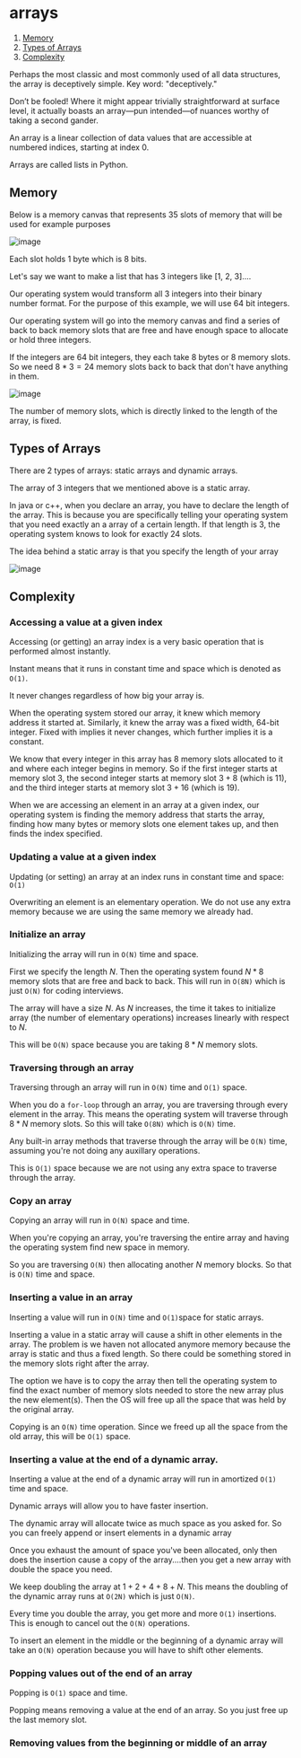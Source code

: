 # arrays

1. [Memory](#memory)
2. [Types of Arrays](#types-of-arrays)
3. [Complexity](#complexity)

Perhaps the most classic and most commonly used of all data structures, the array is deceptively simple. Key word: "deceptively."

Don’t be fooled! Where it might appear trivially straightforward at surface level, it actually boasts an array—pun intended—of nuances worthy of taking a second gander.

An array is a linear collection of data values that are accessible at numbered indices, starting at index 0. 

Arrays are called lists in Python.

## Memory

Below is a memory canvas that represents 35 slots of memory that will be used for example purposes

![image](https://user-images.githubusercontent.com/19383145/169663467-87382c1a-cb18-40f9-bfcf-55edbb0a4a16.png)

Each slot holds 1 byte which is 8 bits. 

Let's say we want to make a list that has 3 integers like [1, 2, 3]....

Our operating system would transform all 3 integers into their binary number format. For the purpose of this example, we will use 64 bit integers. 

Our operating system will go into the memory canvas and find a series of back to back memory slots that are free and have enough space to allocate or hold three integers.

If the integers are 64 bit integers, they each take 8 bytes or 8 memory slots.  So we need $8 * 3 = 24$ memory slots back to back that don't have anything in them. 

![image](https://user-images.githubusercontent.com/19383145/169663723-0fb1f07b-ed3e-4f1d-ae45-2e9574f097d5.png)

The number of memory slots, which is directly linked to the length of the array, is fixed. 

## Types of Arrays

There are 2 types of arrays: static arrays and dynamic arrays. 

The array of 3 integers that we mentioned above is a static array. 

In java or c++, when you declare an array, you have to declare the length of the array. This is because you are specifically telling your operating system that you need exactly an a array of a certain length. If that length is 3, the operating system knows to look for exactly 24 slots. 

The idea behind a static array is that you specify the length of your array 

![image](https://user-images.githubusercontent.com/19383145/169667048-7dcc6327-5881-4a40-b040-6ab2ed889ea7.png)

## Complexity

### Accessing a value at a given index

Accessing (or getting) an array index is a very basic operation that is performed almost instantly. 

Instant means that it runs in constant time and space which is denoted as `O(1)`.

It never changes regardless of how big your array is. 

When the operating system stored our array, it knew which memory address it started at. Similarly, it knew the array was a fixed width, 64-bit integer. Fixed with implies it never changes, which further implies it is a constant.

We know that every integer in this array has 8 memory slots allocated to it and where each integer begins in memory. So if the first integer starts at memory slot 3, the second integer starts at memory slot $3 + 8$ (which is 11), and the third integer starts at memory slot $3 + 16$ (which is 19).

When we are accessing an element in an array at a given index, our operating system is finding the memory address that starts the array, finding how many bytes or memory slots one element takes up, and then finds the index specified. 

### Updating a value at a given index

Updating (or setting) an array at an index runs in constant time and space: `O(1)`

Overwriting an element is an elementary operation. We do not use any extra memory because we are using the same memory we already had. 

### Initialize an array

Initializing the array will run in `O(N)` time and space.

First we specify the length $N$. Then the operating system found $N * 8$ memory slots that are free and back to back. This will run in `O(8N)` which is just `O(N)` for coding interviews. 

The array will have a size $N$. As $N$ increases, the time it takes to initialize array (the number of elementary operations) increases linearly with respect to $N$.

This will be `O(N)` space because you are taking $8 * N$ memory slots. 

### Traversing through an array

Traversing through an array will run in `O(N)` time and `O(1)` space. 

When you do a `for-loop` through an array, you are traversing through every element in the array. This means the operating system will traverse through $8 * N$ memory slots. So this will take `O(8N)` which is `O(N)` time.

Any built-in array methods that traverse through the array will be `O(N)` time, assuming you're not doing any auxillary operations. 

This is `O(1)` space because we are not using any extra space to traverse through the array.

### Copy an array

Copying an array will run in `O(N)` space and time. 

When you're copying an array, you're traversing the entire array and having the operating system find new space in memory. 

So you are traversing `O(N)` then allocating another $N$ memory blocks. So that is `O(N)` time and space. 

### Inserting a value in an array 

Inserting a value will run in `O(N)` time and `O(1)`space for static arrays. 

Inserting a value in a static array will cause a shift in other elements in the array. The problem is we haven not allocated anymore memory because the array is static and thus a fixed length. So there could be something stored in the memory slots right after the array. 

The option we have is to copy the array then tell the operating system to find the exact number of memory slots needed to store the new array plus the new element(s). Then the OS will free up all the space that was held by the original array. 

Copying is an `O(N)` time operation. Since we freed up all the space from the old array, this will be `O(1)` space.

### Inserting a value at the end of a dynamic array. 

Inserting a value at the end of a dynamic array will run in amortized `O(1)` time and space. 

Dynamic arrays will allow you to have faster insertion.

The dynamic array will allocate twice as much space as you asked for. So you can freely append or insert elements in a dynamic array

Once you exhaust the amount of space you've been allocated, only then does the insertion cause a copy of the array....then you get a new array with double the space you need. 

We keep doubling the array at $1 + 2 + 4 + 8 + N$. This means the doubling of the dynamic array runs at `O(2N)` which is just `O(N)`.

Every time you double the array, you get more and more `O(1)` insertions. This is enough to cancel out the `O(N)` operations.

To insert an element in the middle or the beginning of a dynamic array will take an `O(N)` operation because you will have to shift other elements. 

### Popping values out of the end of an array

Popping is `O(1)` space and time. 

Popping means removing a value at the end of an array. So you just free up the last memory slot. 

### Removing values from the beginning or middle of an array



